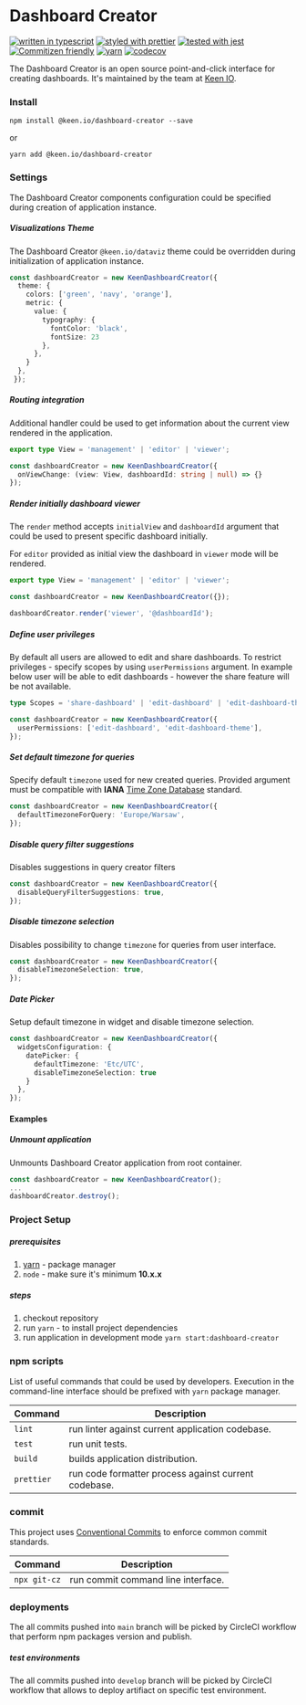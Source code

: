 # Dashboard Creator

[![written in typescript](https://img.shields.io/badge/written%20in-typescript-blue.svg)](https://www.typescriptlang.org) [![styled with prettier](https://img.shields.io/badge/styled_with-prettier-yellow.svg)](https://github.com/prettier/prettier) [![tested with jest](https://img.shields.io/badge/tested_with-jest-99424f.svg)](https://facebook.github.io/jest/) [![Commitizen friendly](https://img.shields.io/badge/commitizen-friendly-brightgreen.svg)](http://commitizen.github.io/cz-cli/) [![yarn](https://img.shields.io/badge/maintained%20with-yarn-cc00ff.svg)](https://yarnpkg.com/en/) [![codecov](https://codecov.io/gh/keen/dashboard-creator/branch/develop/graph/badge.svg?token=W77XX9UV5Y)](https://codecov.io/gh/keen/dashboard-creator)

The Dashboard Creator is an open source point-and-click interface for creating dashboards. It's maintained by the team at [Keen IO](https://keen.io/).

### Install

```ssh
npm install @keen.io/dashboard-creator --save
```

or

```ssh
yarn add @keen.io/dashboard-creator
```

### Settings

The Dashboard Creator components configuration could be specified during creation of application instance.

##### Visualizations Theme

The Dashboard Creator `@keen.io/dataviz` theme could be overridden during initialization of application instance.

```typescript
const dashboardCreator = new KeenDashboardCreator({
  theme: {
    colors: ['green', 'navy', 'orange'],
    metric: {
      value: {
        typography: {
          fontColor: 'black',
          fontSize: 23
        },
      },
    }
  },
 });
```

##### Routing integration

Additional handler could be used to get information about the current view rendered in the application.

```typescript
export type View = 'management' | 'editor' | 'viewer';

const dashboardCreator = new KeenDashboardCreator({
  onViewChange: (view: View, dashboardId: string | null) => {}
});
```

##### Render initially dashboard viewer

The `render` method accepts `initialView` and `dashboardId` argument that could be used to present specific dashboard initially.

For `editor` provided as initial view the dashboard in `viewer` mode will be rendered.

```typescript
export type View = 'management' | 'editor' | 'viewer';

const dashboardCreator = new KeenDashboardCreator({});

dashboardCreator.render('viewer', '@dashboardId');
```

##### Define user privileges

By default all users are allowed to edit and share dashboards. To restrict privileges - specify scopes by using `userPermissions` argument. In example below user will be able to edit dashboards - however the share feature will be not available.

```typescript
type Scopes = 'share-dashboard' | 'edit-dashboard' | 'edit-dashboard-theme';

const dashboardCreator = new KeenDashboardCreator({
  userPermissions: ['edit-dashboard', 'edit-dashboard-theme'],
});
```

##### Set default timezone for queries

Specify default `timezone` used for new created queries. Provided argument must be compatible with **IANA** [Time Zone Database](https://www.iana.org/time-zones) standard.

```typescript
const dashboardCreator = new KeenDashboardCreator({
  defaultTimezoneForQuery: 'Europe/Warsaw',
});
```

##### Disable query filter suggestions

Disables suggestions in query creator filters

```typescript
const dashboardCreator = new KeenDashboardCreator({
  disableQueryFilterSuggestions: true,
});
```

##### Disable timezone selection

Disables possibility to change `timezone` for queries from user interface.

```typescript
const dashboardCreator = new KeenDashboardCreator({
  disableTimezoneSelection: true,
});
```

##### Date Picker

Setup default timezone in widget and disable timezone selection.

```typescript
const dashboardCreator = new KeenDashboardCreator({
  widgetsConfiguration: {
    datePicker: {
      defaultTimezone: 'Etc/UTC',
      disableTimezoneSelection: true
    }
  },
});
```

#### Examples

##### Unmount application

Unmounts Dashboard Creator application from root container.

```typescript
const dashboardCreator = new KeenDashboardCreator();
...
dashboardCreator.destroy();
```

### Project Setup

##### prerequisites

1.  [yarn](https://classic.yarnpkg.com/) - package manager
2.  `node` - make sure it's minimum **10.x.x**

##### steps

1.  checkout repository
2.  run `yarn` - to install project dependencies
3.  run application in development mode `yarn start:dashboard-creator`

### npm scripts

List of useful commands that could be used by developers. Execution in the command-line interface should be prefixed with `yarn` package manager.

| Command    | Description                                          |
| ---------- | ---------------------------------------------------- |
| `lint`     | run linter against current application codebase.     |
| `test`     | run unit tests.                                      |
| `build`    | builds application distribution.                     |
| `prettier` | run code formatter process against current codebase. |

### commit

This project uses [Conventional Commits](https://www.conventionalcommits.org) to enforce common commit standards.

| Command      | Description                        |
| ------------ | ---------------------------------- |
| `npx git-cz` | run commit command line interface. |

### deployments

The all commits pushed into `main` branch will be picked by CircleCI workflow that perform npm packages version and publish.

##### test environments

The all commits pushed into `develop` branch will be picked by CircleCI workflow that allows to deploy artifiact on specific test environment.


